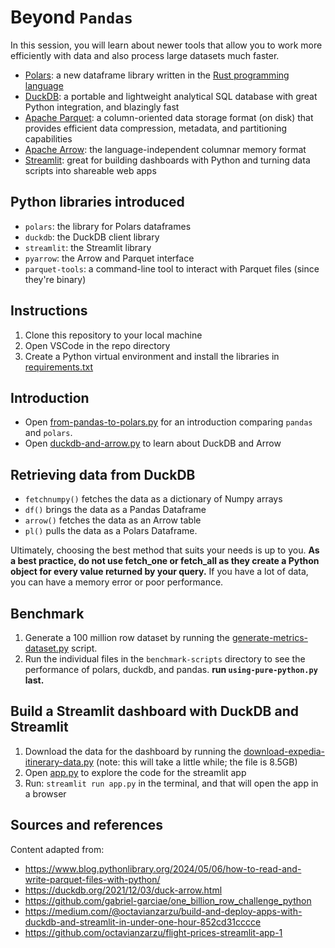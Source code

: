 # Beyond `Pandas`

In this session, you will learn about newer tools that allow you to work more efficiently with data and also process large datasets much faster.

- [Polars](https://pola.rs/): a new dataframe library written in the [Rust programming language](https://www.rust-lang.org/)
- [DuckDB](https://duckdb.org/): a portable and lightweight analytical SQL database with great Python integration, and blazingly fast
- [Apache Parquet](https://en.wikipedia.org/wiki/Apache_Parquet): a column-oriented data storage format (on disk) that provides efficient data compression, metadata, and partitioning capabilities
- [Apache Arrow](https://arrow.apache.org/): the language-independent columnar memory format
- [Streamlit](https://streamlit.io/): great for building dashboards with Python and turning data scripts into shareable web apps

## Python libraries introduced

- `polars`: the library for Polars dataframes
- `duckdb`: the DuckDB client library
- `streamlit`: the Streamlit library
- `pyarrow`: the Arrow and Parquet interface
- `parquet-tools`: a command-line tool to interact with Parquet files (since they're binary)


## Instructions

1. Clone this repository to your local machine
2. Open VSCode in the repo directory
3. Create a Python virtual environment and install the libraries in [requirements.txt](requirements.txt)

## Introduction

- Open [from-pandas-to-polars.py](from-pandas-to-polars.py) for an introduction comparing `pandas` and `polars`.
- Open [duckdb-and-arrow.py](duckdb-and-arrow.py) to learn about DuckDB and Arrow

## Retrieving data from DuckDB

- `fetchnumpy()` fetches the data as a dictionary of Numpy arrays
- `df()` brings the data as a Pandas Dataframe
- `arrow()` fetches the data as an Arrow table
- `pl()` pulls the data as a Polars Dataframe.

Ultimately, choosing the best method that suits your needs is up to you. **As a best practice, do not use fetch_one or fetch_all as they create a Python object for every value returned by your query.** If you have a lot of data, you can have a memory error or poor performance.


## Benchmark

1. Generate a 100 million row dataset by running the [generate-metrics-dataset.py](generate-metrics-dataset.py) script.
2. Run the individual files in the `benchmark-scripts` directory to see the performance of polars, duckdb, and pandas. **run `using-pure-python.py` last.**


## Build a Streamlit dashboard with DuckDB and Streamlit

1. Download the data for the dashboard by running the [download-expedia-itinerary-data.py](download-expedia-itinerary-data.py) (note: this will take a little while; the file is 8.5GB)
2. Open [app.py](app.py) to explore the code for the streamlit app
3. Run: `streamlit run app.py` in the terminal, and that will open the app in a browser

## Sources and references

Content adapted from:

- https://www.blog.pythonlibrary.org/2024/05/06/how-to-read-and-write-parquet-files-with-python/
- https://duckdb.org/2021/12/03/duck-arrow.html
- https://github.com/gabriel-garciae/one_billion_row_challenge_python
- https://medium.com/@octavianzarzu/build-and-deploy-apps-with-duckdb-and-streamlit-in-under-one-hour-852cd31cccce
- https://github.com/octavianzarzu/flight-prices-streamlit-app-1
